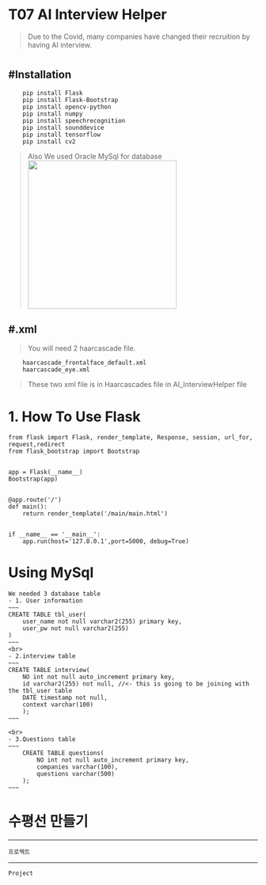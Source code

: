 # T07 AI Interview Helper
> Due to the Covid, many companies have changed their recruition by having AI interview.  
# 


## #Installation

```
    pip install Flask 
    pip install Flask-Bootstrap
    pip install opencv-python
    pip install numpy
    pip install speechrecognition
    pip install sounddevice
    pip install tensorflow
    pip install cv2
```
> Also We used Oracle MySql for database 
    <img src="https://user-images.githubusercontent.com/93374409/144154665-89458a8b-9ff9-4299-9117-794a5d3d0d06.png" width="300" height="auto">
    
    
    
## #.xml
> You will need 2 haarcascade file. 
```
    haarcascade_frontalface_default.xml
    haarcascade_eye.xml
```
> These two xml file is in Haarcascades file in AI_InterviewHelper file 
    


# 1. How To Use Flask 
~~~
from flask import Flask, render_template, Response, session, url_for, request,redirect
from flask_bootstrap import Bootstrap


app = Flask(__name__)
Bootstrap(app)


@app.route('/')
def main():
    return render_template('/main/main.html')


if __name__ == '__main__':
    app.run(host='127.0.0.1',port=5000, debug=True)
~~~


# Using MySql 
    We needed 3 database table
    - 1. User information 
    ~~~
    CREATE TABLE tbl_user(
        user_name not null varchar2(255) primary key,
        user_pw not null varchar2(255) 
    )
    ~~~
    <br>
    - 2.interview table
    ~~~
    CREATE TABLE interview(
        NO int not null auto_increment primary key,
        id varchar2(255) not null, //<- this is going to be joining with the tbl_user table
        DATE timestamp not null,
        context varchar(100)
        );
    ~~~

    <br>
    - 3.Questions table
    ~~~
        CREATE TABLE questions(
            NO int not null auto_increment primary key,
            companies varchar(100),
            questions varchar(500)
        );
    ~~~



# 수평선 만들기

---

    프로젝트

---

    Project
